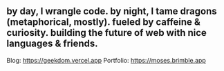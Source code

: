 ## by day, I wrangle code. by night, I tame dragons (metaphorical, mostly).  fueled by caffeine & curiosity. building the future of web with nice languages & friends.

Blog: https://geekdom.vercel.app
Portfolio: https://moses.brimble.app
